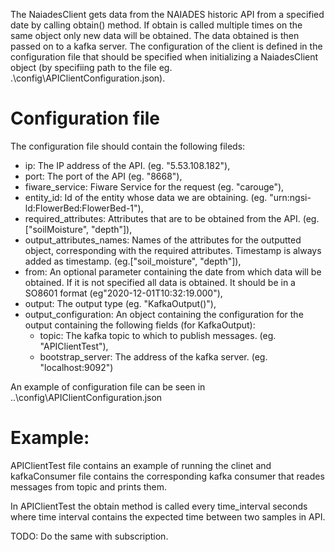 The NaiadesClient gets data from the NAIADES historic API from a specified date by calling obtain() method. If obtain is called multiple times on the same object only new data will be obtained. 
The data obtained is then passed on to a kafka server.
The configuration of the client is defined in the configuration file that should be specified when initializing a NaiadesClient object (by specifiing path to the file eg. .\config\APIClientConfiguration.json). 

# Configuration file
The configuration file should contain the following fileds:
* ip: The IP address of the API. (eg. "5.53.108.182"),
* port: The port of the API (eg. "8668"),
* fiware_service: Fiware Service for the request (eg. "carouge"),
* entity_id: Id of the entity whose data we are obtaining. (eg. "urn:ngsi-ld:FlowerBed:FlowerBed-1"),
* required_attributes: Attributes that are to be obtained from the API. (eg. ["soilMoisture", "depth"]),
* output_attributes_names: Names of the attributes for the outputted object, corresponding with the required attributes. Timestamp is always added as timestamp. (eg.["soil_moisture", "depth"]),
* from: An optional parameter containing the date from which data will be obtained. If it is not specified all data is obtained. It should be in a SO8601 format (eg"2020-12-01T10:32:19.000"),
* output: The output type (eg. "KafkaOutput()"),
* output_configuration: An object containing the configuration for the output containing the following fields (for KafkaOutput):
   * topic: The kafka topic to which to publish messages. (eg. "APIClientTest"),
   * bootstrap_server: The address of the kafka server. (eg. "localhost:9092")

An example of configuration file can be seen in ..\config\APIClientConfiguration.json

# Example:
APIClientTest file contains an example of running the clinet and kafkaConsumer file contains the corresponding kafka consumer that reades messages from topic and prints them.

In APIClientTest the obtain method is called every time_interval seconds where time interval contains the expected time between two samples in API.

TODO:
Do the same with subscription.